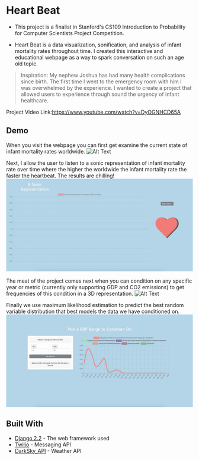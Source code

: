 # Heart Beat
* This project is a finalist in Stanford's CS109 Introduction to Probability for Computer Scientists Project Competition.

* Heart Beat is a data visualization, sonification, and analysis of infant mortality rates throughout time. I created this interactive and educational webpage as a way to spark conversation on such an age old topic. 
> Inspiration: My nephew Joshua has had many health complications since birth. The first time I went to the emergency room with him I was overwhelmed by the experience. I wanted to create a project that allowed users to experience through sound the urgency of infant healthcare.

Project Video Link:https://www.youtube.com/watch?v=DyOGNHCD65A

## Demo

When you visit the webpage you can first get examine the current state of infant mortality rates worldwide.
![Alt Text](https://github.com/leonbi100/heart_beat/blob/master/data/2019-12-18%2020.04.14.gif)

Next, I allow the user to listen to a sonic representation of infant mortality rate over time where the higher the worldwide the infant mortality rate the faster the heartbeat. The results are chilling!
![Alt Text](https://github.com/leonbi100/heart_beat/blob/master/data/2019-12-18%2019.58.45.gif)

The meat of the project comes next when you can condition on any specific year or metric (currently only supporting GDP and CO2 emissions) to get frequencies of this condition in a 3D representation.
![Alt Text](https://github.com/leonbi100/heart_beat/blob/master/data/2019-12-18%2020.09.53.gif)

Finally we use maximum likelihood estimation to predict the best random variable distribution that best models the data we have conditioned on.
![Alt Text](https://github.com/leonbi100/heart_beat/blob/master/data/2019-12-18%2020.11.42.gif)


## Built With

* [Django 2.2](https://www.djangoproject.com/) - The web framework used
* [Twilio](hhttps://www.twilio.com/) - Messaging API
* [DarkSky_API](https://darksky.net/dev) - Weather API
